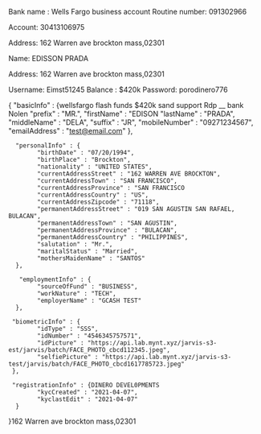 Bank name : Wells Fargo business account 
Routine number: 091302966

Account: 30413106975

Address: 162 Warren ave brockton mass,02301

Name:  EDISSON  PRADA

Address: 162 Warren ave brockton mass,02301

Username: Eimst51245
Balance : $420k
Password: porodinero776

{ 
     "basicInfo" : {wellsfargo flash funds $420k sand support Rdp __ bank Nolen
            "prefix" : "MR.",
            "firstName" : "EDISON
            "lastName" : "PRADA",
            "middleName" : "DELA",
            "suffix" : "JR",
            "mobileNumber" : "09271234567",
            "emailAddress" : "test@email.com"
     },

      "personalInfo" : {
            "birthDate" : "07/20/1994",
            "birthPlace" : "Brockton",
            "nationality" : "UNITED STATES",
            "currentAddressStreet" : "162 WARREN AVE BROCKTON",
            "currentAddressTown" : "SAN FRANCISCO",
            "currentAddressProvince" : "SAN FRANCISCO 
            "currentAddressCountry" : "US",
            "currentAddressZipcode" : "71118",
            "permanentAddressStreet" : "019 SAN AGUSTIN SAN RAFAEL, BULACAN",
            "permanentAddressTown" : "SAN AGUSTIN",
            "permanentAddressProvince" : "BULACAN", 
            "permanentAddressCountry" : "PHILIPPINES",
            "salutation" : "Mr.",
            "maritalStatus" : "Married",
            "mothersMaidenName" : "SANTOS"
      },

       "employmentInfo" : {
            "sourceOfFund" : "BUSINESS",
            "workNature" : "TECH",
            "employerName" : "GCASH TEST"
      },

     "biometricInfo" : {
            "idType" : "SSS",
            "idNumber" : "4546345757571",
            "idPicture" : "https://api.lab.mynt.xyz/jarvis-s3-est/jarvis/batch/FACE_PHOTO_cbcd112345.jpeg",
            "selfiePicture" : "https://api.lab.mynt.xyz/jarvis-s3-test/jarvis/batch/FACE_PHOTO_cbcd1617785723.jpeg"
     },

     "registrationInfo" : {DINERO DEVEL0PMENTS
            "kycCreated" : "2021-04-07",
            "kyclastEdit" : "2021-04-07"
      }
}162 Warren ave brockton mass,02301
